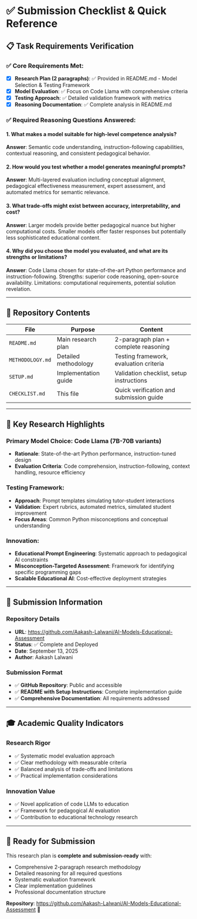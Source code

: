 # ✅ Submission Checklist & Quick Reference

## 📋 **Task Requirements Verification**

### ✅ **Core Requirements Met:**
- [x] **Research Plan (2 paragraphs)**: ✅ Provided in README.md - Model Selection & Testing Framework
- [x] **Model Evaluation**: ✅ Focus on Code Llama with comprehensive criteria
- [x] **Testing Approach**: ✅ Detailed validation framework with metrics
- [x] **Reasoning Documentation**: ✅ Complete analysis in README.md

### ✅ **Required Reasoning Questions Answered:**

#### **1. What makes a model suitable for high-level competence analysis?**
**Answer**: Semantic code understanding, instruction-following capabilities, contextual reasoning, and consistent pedagogical behavior.

#### **2. How would you test whether a model generates meaningful prompts?**
**Answer**: Multi-layered evaluation including conceptual alignment, pedagogical effectiveness measurement, expert assessment, and automated metrics for semantic relevance.

#### **3. What trade-offs might exist between accuracy, interpretability, and cost?**
**Answer**: Larger models provide better pedagogical nuance but higher computational costs. Smaller models offer faster responses but potentially less sophisticated educational content.

#### **4. Why did you choose the model you evaluated, and what are its strengths or limitations?**
**Answer**: Code Llama chosen for state-of-the-art Python performance and instruction-following. Strengths: superior code reasoning, open-source availability. Limitations: computational requirements, potential solution revelation.

---

## 📁 **Repository Contents**

| File | Purpose | Content |
|------|---------|---------|
| `README.md` | Main research plan | 2-paragraph plan + complete reasoning |
| `METHODOLOGY.md` | Detailed methodology | Testing framework, evaluation criteria |
| `SETUP.md` | Implementation guide | Validation checklist, setup instructions |
| `CHECKLIST.md` | This file | Quick verification and submission guide |

---

## 🎯 **Key Research Highlights**

### **Primary Model Choice**: Code Llama (7B-70B variants)
- **Rationale**: State-of-the-art Python performance, instruction-tuned design
- **Evaluation Criteria**: Code comprehension, instruction-following, context handling, resource efficiency

### **Testing Framework**:
- **Approach**: Prompt templates simulating tutor-student interactions
- **Validation**: Expert rubrics, automated metrics, simulated student improvement
- **Focus Areas**: Common Python misconceptions and conceptual understanding

### **Innovation**:
- **Educational Prompt Engineering**: Systematic approach to pedagogical AI constraints
- **Misconception-Targeted Assessment**: Framework for identifying specific programming gaps
- **Scalable Educational AI**: Cost-effective deployment strategies

---

## 🚀 **Submission Information**

### **Repository Details**
- **URL**: https://github.com/Aakash-Lalwani/AI-Models-Educational-Assessment
- **Status**: ✅ Complete and Deployed
- **Date**: September 13, 2025
- **Author**: Aakash Lalwani

### **Submission Format**
- ✅ **GitHub Repository**: Public and accessible
- ✅ **README with Setup Instructions**: Complete implementation guide
- ✅ **Comprehensive Documentation**: All requirements addressed

---

## 🎓 **Academic Quality Indicators**

### **Research Rigor**
- ✅ Systematic model evaluation approach
- ✅ Clear methodology with measurable criteria
- ✅ Balanced analysis of trade-offs and limitations
- ✅ Practical implementation considerations

### **Innovation Value**
- ✅ Novel application of code LLMs to education
- ✅ Framework for pedagogical AI evaluation
- ✅ Contribution to educational technology research

---

## 📧 **Ready for Submission**

This research plan is **complete and submission-ready** with:
- Comprehensive 2-paragraph research methodology
- Detailed reasoning for all required questions
- Systematic evaluation framework
- Clear implementation guidelines
- Professional documentation structure

**Repository**: https://github.com/Aakash-Lalwani/AI-Models-Educational-Assessment 🎯